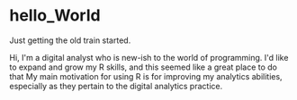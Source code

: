 # hello_World
Just getting the old train started.


Hi, I'm a digital analyst who is new-ish to the world of programming.
I'd like to expand and grow my R skills, and this seemed like a great place to do that
My main motivation for using R is for improving my analytics abilities, especially
as they pertain to the digital analytics practice.
